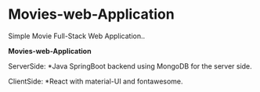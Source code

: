 # Movies-web-Application
Simple Movie Full-Stack Web Application..


**Movies-web-Application**

ServerSide:
*Java SpringBoot backend using MongoDB for the server side.

ClientSide:
*React with material-UI and fontawesome.

